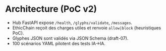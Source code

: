 # Architecture (PoC v2)

- Hub FastAPI expose `/health`, `/glyphs/validate`, `/messages`.
- EthicChain reçoit des charges utiles et renvoie `allow|block` (heuristiques PoC).
- Glyphes JSON sont validés via JSON Schema (draft-07).
- 100 scénarios YAML pilotent des tests IA→IA.
